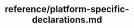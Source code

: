 ---
title: reference/platform-specific-declarations.md
showAuthorInfo: false
redirect_path: https://kotlinlang.org/docs/reference/mpp-connect-to-apis
---